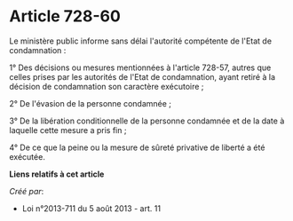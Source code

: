 # Article 728-60

Le ministère public informe sans délai l'autorité compétente de l'Etat de condamnation : 

1° Des décisions ou mesures mentionnées à l'article 728-57, autres que celles prises par les autorités de l'Etat de
condamnation, ayant retiré à la décision de condamnation son caractère exécutoire ; 

2° De l'évasion de la personne condamnée ; 

3° De la libération conditionnelle de la personne condamnée et de la date à laquelle cette mesure a pris fin ; 

4° De ce que la peine ou la mesure de sûreté privative de liberté a été exécutée.

**Liens relatifs à cet article**

_Créé par_:

  - Loi n°2013-711 du 5 août 2013 - art. 11
